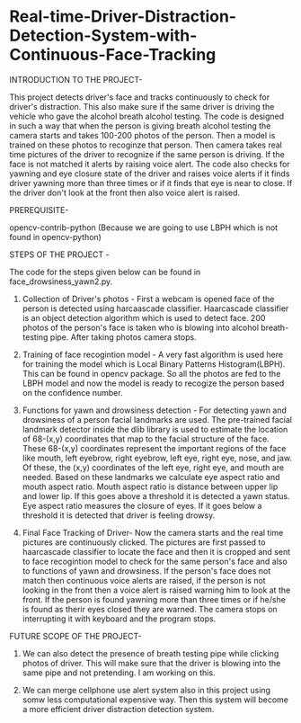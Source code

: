 # Real-time-Driver-Distraction-Detection-System-with-Continuous-Face-Tracking
INTRODUCTION TO THE PROJECT-

This project detects driver's face and tracks continuously to check for driver's distraction. This also make sure if the same driver is driving the vehicle who gave the alcohol breath alcohol testing. The code is designed in such a way that when the person is giving breath alcohol testing the camera starts and takes 100-200 photos of the person. Then a model is trained on these photos to recoginze that person. Then camera takes real time pictures of the driver to recognize if the same person is driving. If the face is not matched it alerts by raising voice alert. The code also checks for yawning and eye closure state of the driver and raises voice alerts if it finds driver yawning more than three times or if it finds that eye is near to close. If the driver don't look at the front then also voice alert is raised.

PREREQUISITE-

opencv-contrib-python (Because we are going to use LBPH which is not found in opencv-python)

STEPS OF THE PROJECT - 

The code for the steps given below can be found in face_drowsiness_yawn2.py.
1. Collection of Driver's photos - First a webcam is opened face of the person is detected using harcaascade classifier. Haarcascade classifier is an object detection algorithm which is used to detect face. 200 photos of the person's face is taken who is blowing into alcohol breath-testing pipe. After taking photos camera stops.

2. Training of face recogintion model - A very fast algorithm is used here for training the model which is Local Binary Patterns Histogram(LBPH). This can be found in opencv package. So all the photos are fed to the LBPH model and now the model is ready to recogize the person based on the confidence number.

3. Functions for yawn and drowsiness detection - For detecting yawn and drowsiness of a person facial landmarks are used. The pre-trained facial landmark detector inside the dlib library is used to estimate the location of 68-(x,y) coordinates that map to the facial structure of the face. These 68-(x,y) coordinates represent the important regions of the face like mouth, left eyebrow, right eyebrow, left eye, right eye, nose, and jaw. Of these, the (x,y) coordinates of the left eye, right eye, and mouth are needed. Based on these landmarks we calculate eye aspect ratio and mouth aspect ratio. Mouth aspect ratio is distance between upper lip and lower lip. If this goes above a threshold it is detected a yawn status. Eye aspect ratio measures the closure of eyes. If it goes below a threshold it is detected that driver is feeling drowsy.

4. Final Face Tracking of Driver- Now the camera starts and the real time pictures are continuously clicked. The pictures are first passed to haarcascade classifier to locate the face and then it is cropped and sent to face recogintion model to check for the same person's face and also to functions of yawn and drowsiness. If the person's face does not match then continuous voice alerts are raised, if the person is not looking in the front then a voice alert is raised warning him to look at the front. If the person is found yawning more than three times or if he/she is found as therir eyes closed they are warned. The camera stops on interrupting it with keyboard and the program stops.

FUTURE SCOPE OF THE PROJECT- 

1. We can also detect the presence of breath testing pipe while clicking photos of driver. This will make sure that the driver is blowing into the same pipe and not pretending. I am working on this.

2. We can merge cellphone use alert system also in this project using somw less computational expensive way. Then this system will become a more efficient driver distraction detection system. 

